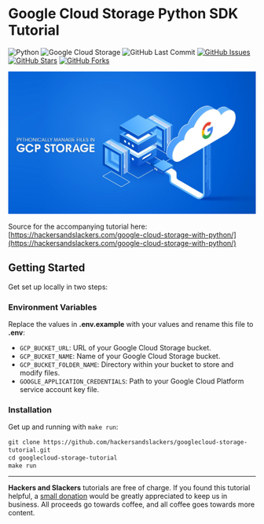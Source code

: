 # Google Cloud Storage Python SDK Tutorial

![Python](https://img.shields.io/badge/Python-v3.10-blue.svg?logo=python&longCache=true&logoColor=white&colorB=5e81ac&style=flat-square&colorA=4c566a)
![Google Cloud Storage](https://img.shields.io/badge/Google--Cloud--Storage-v2.18.0-blue.svg?logo=Google&longCache=true&logoColor=white&colorB=5e81ac&style=flat-square&colorA=4c566a)
![GitHub Last Commit](https://img.shields.io/github/last-commit/google/skia.svg?style=flat-square&colorA=4c566a&colorB=a3be8c)
[![GitHub Issues](https://img.shields.io/github/issues/toddbirchard/tableau-extraction.svg?style=flat-square&colorA=4c566a&colorB=ebcb8b)](https://github.com/hackersandslackers/googlecloud-storage-tutorial/issues)
[![GitHub Stars](https://img.shields.io/github/stars/toddbirchard/tableau-extraction.svg?style=flat-square&colorB=ebcb8b&colorA=4c566a)](https://github.com/hackersandslackers/googlecloud-storage-tutorial/stargazers)
[![GitHub Forks](https://img.shields.io/github/forks/toddbirchard/tableau-extraction.svg?style=flat-square&colorA=4c566a&colorB=ebcb8b)](https://github.com/hackersandslackers/googlecloud-storage-tutorial/network)

![Google Cloud Storage Python SDK Tutorial](./.github/gcpcloudstorage@2x.jpg)

Source for the accompanying tutorial here: [https://hackersandslackers.com/google-cloud-storage-with-python/](https://hackersandslackers.com/google-cloud-storage-with-python/)

## Getting Started

Get set up locally in two steps:

### Environment Variables

Replace the values in **.env.example** with your values and rename this file to **.env**:

* `GCP_BUCKET_URL`: URL of your Google Cloud Storage bucket.
* `GCP_BUCKET_NAME`: Name of your Google Cloud Storage bucket.
* `GCP_BUCKET_FOLDER_NAME`: Directory within your bucket to store and modify files.
* `GOOGLE_APPLICATION_CREDENTIALS`: Path to your Google Cloud Platform service account key file.

### Installation

Get up and running with `make run`:

```shell
git clone https://github.com/hackersandslackers/googlecloud-storage-tutorial.git
cd googlecloud-storage-tutorial
make run
```

-----

**Hackers and Slackers** tutorials are free of charge. If you found this tutorial helpful, a [small donation](https://www.buymeacoffee.com/hackersslackers) would be greatly appreciated to keep us in business. All proceeds go towards coffee, and all coffee goes towards more content.
